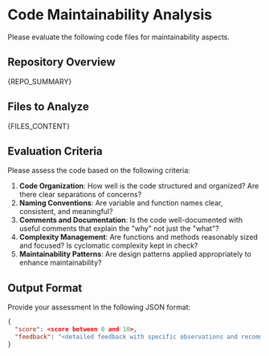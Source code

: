 # Code Maintainability Analysis

Please evaluate the following code files for maintainability aspects.

## Repository Overview

{REPO_SUMMARY}

## Files to Analyze

{FILES_CONTENT}

## Evaluation Criteria

Please assess the code based on the following criteria:

1. **Code Organization**: How well is the code structured and organized? Are there clear separations of concerns?
2. **Naming Conventions**: Are variable and function names clear, consistent, and meaningful?
3. **Comments and Documentation**: Is the code well-documented with useful comments that explain the "why" not just the "what"?
4. **Complexity Management**: Are functions and methods reasonably sized and focused? Is cyclomatic complexity kept in check?
5. **Maintainability Patterns**: Are design patterns applied appropriately to enhance maintainability?

## Output Format

Provide your assessment in the following JSON format:
```json
{
  "score": <score between 0 and 10>,
  "feedback": "<detailed feedback with specific observations and recommendations>"
}
```